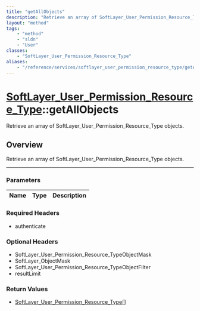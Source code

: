 ```yaml
---
title: "getAllObjects"
description: "Retrieve an array of SoftLayer_User_Permission_Resource_Type objects."
layout: "method"
tags:
    - "method"
    - "sldn"
    - "User"
classes:
    - "SoftLayer_User_Permission_Resource_Type"
aliases:
    - "/reference/services/softlayer_user_permission_resource_type/getAllObjects"
---
```

# [SoftLayer_User_Permission_Resource_Type](/reference/services/SoftLayer_User_Permission_Resource_Type)::getAllObjects


Retrieve an array of SoftLayer_User_Permission_Resource_Type objects. 


## Overview 
Retrieve an array of SoftLayer_User_Permission_Resource_Type objects. 

-----

### Parameters 
|Name | Type | Description |
| --- | --- | --- |


### Required Headers
* authenticate


### Optional Headers
* SoftLayer_User_Permission_Resource_TypeObjectMask
* SoftLayer_ObjectMask
* SoftLayer_User_Permission_Resource_TypeObjectFilter
* resultLimit

### Return Values
* <a href='/reference/datatypes/SoftLayer_User_Permission_Resource_Type'>SoftLayer_User_Permission_Resource_Type[] </a>




